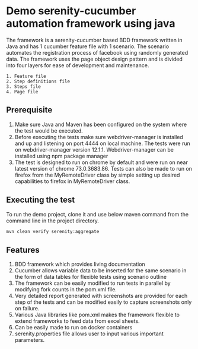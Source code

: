 # Demo serenity-cucumber automation framework using java

The framework is a serenity-cucumber based BDD framework written in Java and has 1 cucumber feature file with 1 scenario. The scenario automates the registration process of facebook using randomly generated data. The framework uses the page object design pattern and is divided into four layers for ease of development and maintenance.

    1. Feature file
    2. Step definitions file
    3. Steps file
    4. Page file


## Prerequisite

1. Make sure Java and Maven has been configured on the system where the test would be executed.
2. Before executing the tests make sure webdriver-manager is installed and up and listening on port 4444 on local machine. The tests were run on webdriver-manager version 12.1.1. Webdriver-manager can be installed using npm package manager
3. The test is designed to run on chrome by default and were run on near latest version of chrome 73.0.3683.86. Tests can also be made to run on firefox from the MyRemoteDriver class by simple setting up desired capabilities to firefox in MyRemoteDriver class.

## Executing the test

To run the demo project, clone it and use below maven command from the command line in the project directory.
```python
mvn clean verify serenity:aggregate
```

## Features
1. BDD framework which provides living documentation
2. Cucumber allows variable data to be inserted for the same scenario in the form of data tables for flexible tests using scenario outline
3. The framework can be easily modified to run tests in parallel by modifying fork counts in the pom.xml file.
4. Very detailed report generated with screenshots are provided for each step of the tests and can be modified easily to capture screenshots only on failure.
5. Various Java libraries like pom.xml makes the framework flexible to extend frameworks to feed data from excel sheets.
6. Can be easily made to run on docker containers
7. serenity.properties file allows user to input various important parameters.

